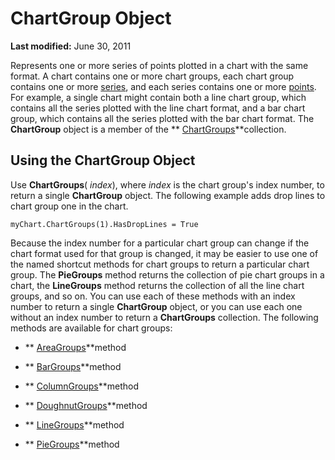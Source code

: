 
# ChartGroup Object

 **Last modified:** June 30, 2011

Represents one or more series of points plotted in a chart with the same format. A chart contains one or more chart groups, each chart group contains one or more  [series](c4446d04-9a3a-4f95-7b3f-adaf1ad2252c.md), and each series contains one or more  [points](944d5edb-b1e7-7aed-5ead-bde3878b26e5.md). For example, a single chart might contain both a line chart group, which contains all the series plotted with the line chart format, and a bar chart group, which contains all the series plotted with the bar chart format. The  **ChartGroup** object is a member of the ** [ChartGroups](203bc32b-61e7-9bbc-bcc3-c7d8afc8b2ae.md)**collection.

## Using the ChartGroup Object

Use  **ChartGroups**( _index_), where  _index_ is the chart group's index number, to return a single **ChartGroup** object. The following example adds drop lines to chart group one in the chart.


```
myChart.ChartGroups(1).HasDropLines = True
```

Because the index number for a particular chart group can change if the chart format used for that group is changed, it may be easier to use one of the named shortcut methods for chart groups to return a particular chart group. The  **PieGroups** method returns the collection of pie chart groups in a chart, the **LineGroups** method returns the collection of all the line chart groups, and so on. You can use each of these methods with an index number to return a single **ChartGroup** object, or you can use each one without an index number to return a **ChartGroups** collection. The following methods are available for chart groups:


-  ** [AreaGroups](ec2a4a28-2f10-4f4f-bd91-642bf1b8ebe2.md)**method
    
-  ** [BarGroups](a00e484e-05ec-2eaa-cc33-05b77a4af0b5.md)**method
    
-  ** [ColumnGroups](dcb4d7e0-ce56-46d9-35d9-d9653bbb6f97.md)**method
    
-  ** [DoughnutGroups](41ca4213-c17b-7bba-c357-7ba65fd55d39.md)**method
    
-  ** [LineGroups](3a8083b5-8b71-e28b-c775-6be50544d6b2.md)**method
    
-  ** [PieGroups](f7fd5497-f7a0-6c28-1a59-9e6f37a0885e.md)**method
    
